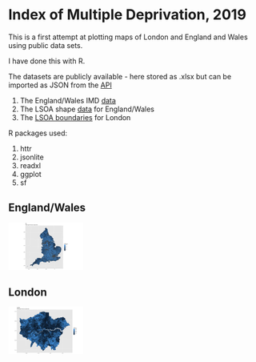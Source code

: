 # Index of Multiple Deprivation, 2019

This is a first attempt at plotting maps of London and England and Wales using public data sets.

I have done this with R.

The datasets are publicly available - here stored as .xlsx but can be imported as JSON from the [API](https://opendata.arcgis.com/datasets/6bced6c6f81448cf9692ed3f472b11ce_0.geojson)

1. The England/Wales IMD [data](https://data-communities.opendata.arcgis.com/datasets/lower-super-output-area-lsoa-imd2019-wgs84/data?geometry=-18.148%2C50.560%2C13.493%2C55.196)
2. The LSOA shape [data](<https://geoportal.statistics.gov.uk/datasets/ons::lower-layer-super-output-areas-december-2001-ew-bfe/data?geometry=-33.811%2C48.013%2C29.470%2C57.298>) for England/Wales
3. The [LSOA boundaries](https://data.london.gov.uk/dataset/lsoa-atlas) for London

R packages used:

1. httr
2. jsonlite
3. readxl
4. ggplot
5. sf

## England/Wales

<img src="https://github.com/eatyourpeas/imd/blob/main/assets/england_wales_deprivation.png" alt="Deprivation in England and Wales" width="150"/>

## London

<img src="https://github.com/eatyourpeas/imd/blob/main/assets/london_deprivation.png" alt="Deprivation in London" width="150"/>
